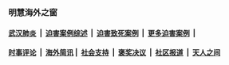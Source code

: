 
### 明慧海外之窗

####  [武汉肺炎](indexes/365.md?t=05120100) &nbsp;|&nbsp;  [迫害案例综述](indexes/328.md?t=05120100) &nbsp;|&nbsp; [迫害致死案例](indexes/277.md?t=05120100)  &nbsp;|&nbsp; [更多迫害案例](indexes/81.md?t=05120100)  &nbsp;|&nbsp; 
####  [时事评论](indexes/19.md?t=05120100) &nbsp;|&nbsp; [海外简讯](indexes/245.md?t=05120100)&nbsp;|&nbsp;  [社会支持](indexes/140.md?t=05120100) &nbsp;|&nbsp; [褒奖决议](indexes/282.md?t=05120100) &nbsp;|&nbsp; [社区报道](indexes/91.md?t=05120100)  &nbsp;|&nbsp; [天人之间](indexes/78.md?t=05120100) 

